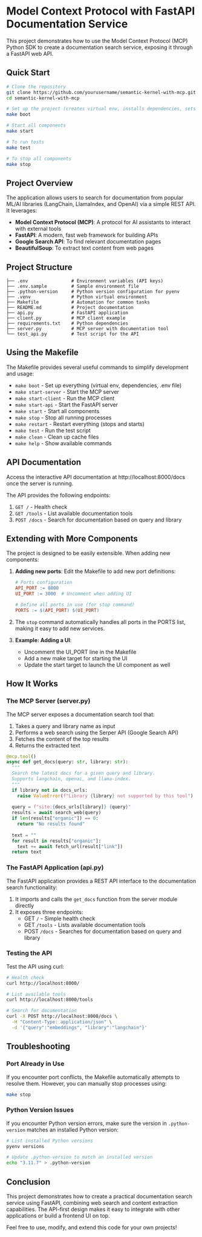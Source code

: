 # Model Context Protocol with FastAPI Documentation Service

This project demonstrates how to use the Model Context Protocol (MCP) Python SDK to create a documentation search service, exposing it through a FastAPI web API.

## Quick Start

```bash
# Clone the repository
git clone https://github.com/yourusername/semantic-kernel-with-mcp.git
cd semantic-kernel-with-mcp

# Set up the project (creates virtual env, installs dependencies, sets up .env)
make boot

# Start all components
make start

# To run tests
make test

# To stop all components
make stop
```

## Project Overview

The application allows users to search for documentation from popular ML/AI libraries (LangChain, LlamaIndex, and OpenAI) via a simple REST API. It leverages:

- **Model Context Protocol (MCP)**: A protocol for AI assistants to interact with external tools
- **FastAPI**: A modern, fast web framework for building APIs
- **Google Search API**: To find relevant documentation pages
- **BeautifulSoup**: To extract text content from web pages

## Project Structure

```
├── .env                # Environment variables (API keys)
├── .env.sample         # Sample environment file
├── .python-version     # Python version configuration for pyenv
├── .venv               # Python virtual environment
├── Makefile            # Automation for common tasks
├── README.md           # Project documentation
├── api.py              # FastAPI application
├── client.py           # MCP client example
├── requirements.txt    # Python dependencies
├── server.py           # MCP server with documentation tool
└── test_api.py         # Test script for the API
```

## Using the Makefile

The Makefile provides several useful commands to simplify development and usage:

- `make boot` - Set up everything (virtual env, dependencies, .env file)
- `make start-server` - Start the MCP server
- `make start-client` - Run the MCP client
- `make start-api` - Start the FastAPI server
- `make start` - Start all components
- `make stop` - Stop all running processes
- `make restart` - Restart everything (stops and starts)
- `make test` - Run the test script
- `make clean` - Clean up cache files
- `make help` - Show available commands

## API Documentation

Access the interactive API documentation at http://localhost:8000/docs once the server is running.

The API provides the following endpoints:

1. `GET /` - Health check
2. `GET /tools` - List available documentation tools
3. `POST /docs` - Search for documentation based on query and library

## Extending with More Components

The project is designed to be easily extensible. When adding new components:

1. **Adding new ports**: Edit the Makefile to add new port definitions:
   ```makefile
   # Ports configuration
   API_PORT := 8000
   UI_PORT := 3000  # Uncomment when adding UI
   
   # Define all ports in use (for stop command)
   PORTS := $(API_PORT) $(UI_PORT)
   ```

2. The `stop` command automatically handles all ports in the PORTS list, making it easy to add new services.

3. **Example: Adding a UI**:
   - Uncomment the UI_PORT line in the Makefile
   - Add a new make target for starting the UI
   - Update the start target to launch the UI component as well

## How It Works

### The MCP Server (server.py)

The MCP server exposes a documentation search tool that:

1. Takes a query and library name as input
2. Performs a web search using the Serper API (Google Search API)
3. Fetches the content of the top results
4. Returns the extracted text

```python
@mcp.tool()  
async def get_docs(query: str, library: str):
  """
  Search the latest docs for a given query and library.
  Supports langchain, openai, and llama-index.
  """
  if library not in docs_urls:
    raise ValueError(f"Library {library} not supported by this tool")
  
  query = f"site:{docs_urls[library]} {query}"
  results = await search_web(query)
  if len(results["organic"]) == 0:
    return "No results found"
  
  text = ""
  for result in results["organic"]:
    text += await fetch_url(result["link"])
  return text
```

### The FastAPI Application (api.py)

The FastAPI application provides a REST API interface to the documentation search functionality:

1. It imports and calls the `get_docs` function from the server module directly
2. It exposes three endpoints:
   - GET `/` - Simple health check
   - GET `/tools` - Lists available documentation tools
   - POST `/docs` - Searches for documentation based on query and library

### Testing the API

Test the API using curl:

```bash
# Health check
curl http://localhost:8000/

# List available tools
curl http://localhost:8000/tools

# Search for documentation
curl -X POST http://localhost:8000/docs \
  -H "Content-Type: application/json" \
  -d '{"query":"embeddings", "library":"langchain"}'
```

## Troubleshooting

### Port Already in Use

If you encounter port conflicts, the Makefile automatically attempts to resolve them. However, you can manually stop processes using:

```bash
make stop
```

### Python Version Issues

If you encounter Python version errors, make sure the version in `.python-version` matches an installed Python version:

```bash
# List installed Python versions
pyenv versions

# Update .python-version to match an installed version
echo "3.11.7" > .python-version
```

## Conclusion

This project demonstrates how to create a practical documentation search service using FastAPI, combining web search and content extraction capabilities. The API-first design makes it easy to integrate with other applications or build a frontend UI on top.

Feel free to use, modify, and extend this code for your own projects!
